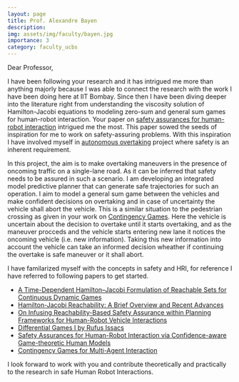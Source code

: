 ```yaml
---
layout: page
title: Prof. Alexandre Bayen
description:
img: assets/img/faculty/bayen.jpg
importance: 3
category: faculty_ucbs
---
```


Dear Professor,

I have been following your research and it has intrigued me more than anything majorly because I was able to connect the research with the work I have been doing here at IIT Bombay. Since then I have been diving deeper into the literature right from understanding the viscosity solution of Hamilton-Jacobi equations to modeling zero-sum and general sum games for human-robot interaction. Your paper on [safety assurances for human-robot interaction](https://arxiv.org/abs/2109.14700) intrigued me the most. This paper sowed the seeds of inspiration for me to work on safety-assuring problems. With this inspiration I have involved myself in [autonomous overtaking](../overtaking) project where safety is an inherent requirement. 

In this project, the aim is to make overtaking maneuvers in the presence of oncoming traffic on a single-lane road. As it can be inferred that safety needs to be assured in such a scenario. I am developing an integrated model predictive planner that can generate safe trajectories for such an operation. I aim to model a general sum game between the vehicles and make confident decisions on overtaking and in case of uncertainty the vehicle shall abort the vehicle. This is a similar situation to the pedestrian crossing as given in your work on [Contingency Games](https://arxiv.org/abs/2304.05483). Here the vehicle is uncertain about the decision to overtake until it starts overtaking, and as the maneuver procceds and the vehicle starts entering new lane it notices the oncoming vehicle (i.e. new information). Taking this new information into account the vehicle can take an informed decision wheather if continuing the overtake is safe maneuver or it shall abort. 

I have familarized myself with the concepts in safety and HRI, for reference I have referred to following papers to get started.

- [A Time-Dependent Hamilton–Jacobi Formulation of Reachable Sets for Continuous Dynamic Games](https://doi.org/10.1109/TAC.2005.851439)
- [Hamilton-Jacobi Reachability: A Brief Overview and Recent Advances](https://arxiv.org/abs/1709.07523)
- [On Infusing Reachability-Based Safety Assurance within Planning Frameworks for Human-Robot Vehicle Interactions](https://arxiv.org/abs/2012.03390)
- [Differential Games I by Rufus Issacs](https://www.rand.org/content/dam/rand/pubs/research_memoranda/2008/RM1391.pdf)
- [Safety Assurances for Human-Robot Interaction via Confidence-aware Game-theoretic Human Models](https://arxiv.org/abs/2109.14700)
- [Contingency Games for Multi-Agent Interaction](https://arxiv.org/abs/2304.05483)

I look forward to work with you and contribute theoretically and practically to the research in safe Human Robot Interactions.
